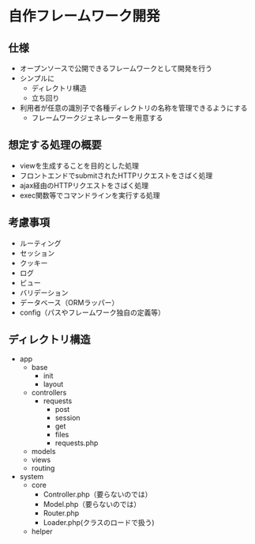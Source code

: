 # 自作フレームワーク開発

## 仕様

- オープンソースで公開できるフレームワークとして開発を行う
- シンプルに
    - ディレクトリ構造
    - 立ち回り
- 利用者が任意の識別子で各種ディレクトリの名称を管理できるようにする
    - フレームワークジェネレーターを用意する

## 想定する処理の概要

- viewを生成することを目的とした処理
- フロントエンドでsubmitされたHTTPリクエストをさばく処理
- ajax経由のHTTPリクエストをさばく処理
- exec関数等でコマンドラインを実行する処理

## 考慮事項

- ルーティング
- セッション
- クッキー
- ログ
- ビュー
- バリデーション
- データベース（ORMラッパー）
- config（パスやフレームワーク独自の定義等）

## ディレクトリ構造

- app
    - base
        - init
        - layout
    - controllers
        - requests
            - post
            - session
            - get
            - files
            - requests.php
    - models
    - views
    - routing
- system
    - core
        - Controller.php（要らないのでは）
        - Model.php（要らないのでは）
        - Router.php
        - Loader.php(クラスのロードで扱う)
    - helper